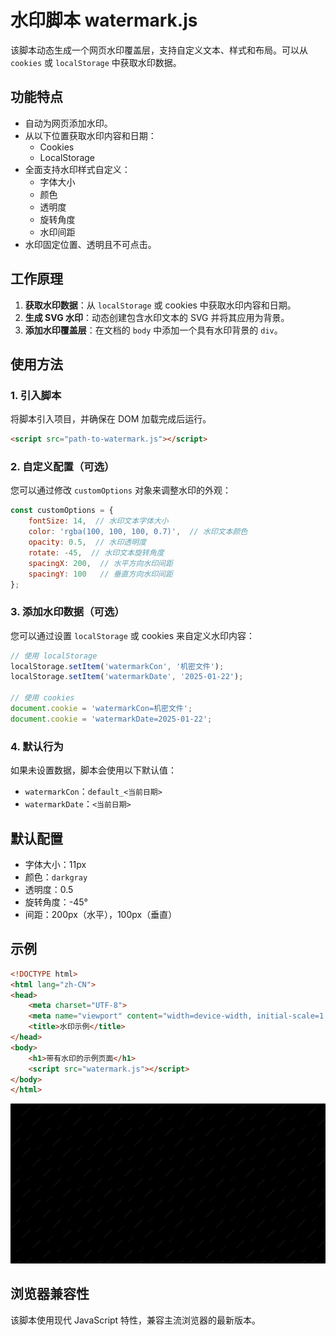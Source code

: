 # 水印脚本 watermark.js

该脚本动态生成一个网页水印覆盖层，支持自定义文本、样式和布局。可以从 `cookies` 或 `localStorage` 中获取水印数据。

## 功能特点

- 自动为网页添加水印。
- 从以下位置获取水印内容和日期：
  - Cookies
  - LocalStorage
- 全面支持水印样式自定义：
  - 字体大小
  - 颜色
  - 透明度
  - 旋转角度
  - 水印间距
- 水印固定位置、透明且不可点击。

## 工作原理

1. **获取水印数据**：从 `localStorage` 或 cookies 中获取水印内容和日期。
2. **生成 SVG 水印**：动态创建包含水印文本的 SVG 并将其应用为背景。
3. **添加水印覆盖层**：在文档的 `body` 中添加一个具有水印背景的 `div`。

## 使用方法

### 1. 引入脚本

将脚本引入项目，并确保在 DOM 加载完成后运行。

```html
<script src="path-to-watermark.js"></script>
```

### 2. 自定义配置（可选）

您可以通过修改 `customOptions` 对象来调整水印的外观：

```javascript
const customOptions = {
    fontSize: 14,  // 水印文本字体大小
    color: 'rgba(100, 100, 100, 0.7)',  // 水印文本颜色
    opacity: 0.5,  // 水印透明度
    rotate: -45,  // 水印文本旋转角度
    spacingX: 200,  // 水平方向水印间距
    spacingY: 100   // 垂直方向水印间距
};
```

### 3. 添加水印数据（可选）

您可以通过设置 `localStorage` 或 cookies 来自定义水印内容：

```javascript
// 使用 localStorage
localStorage.setItem('watermarkCon', '机密文件');
localStorage.setItem('watermarkDate', '2025-01-22');

// 使用 cookies
document.cookie = 'watermarkCon=机密文件';
document.cookie = 'watermarkDate=2025-01-22';
```

### 4. 默认行为

如果未设置数据，脚本会使用以下默认值：

- `watermarkCon`：`default_<当前日期>`
- `watermarkDate`：`<当前日期>`

## 默认配置

- 字体大小：11px
- 颜色：`darkgray`
- 透明度：0.5
- 旋转角度：-45°
- 间距：200px（水平），100px（垂直）

## 示例

```html
<!DOCTYPE html>
<html lang="zh-CN">
<head>
    <meta charset="UTF-8">
    <meta name="viewport" content="width=device-width, initial-scale=1.0">
    <title>水印示例</title>
</head>
<body>
    <h1>带有水印的示例页面</h1>
    <script src="watermark.js"></script>
</body>
</html>
```

![example](https://github.com/sunzhonghui/watermark/blob/main/img/example01.png?raw=true)

## 浏览器兼容性

该脚本使用现代 JavaScript 特性，兼容主流浏览器的最新版本。
